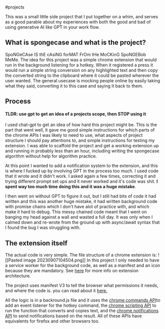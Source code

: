 #projects 

This was a small little side project that I put together on a whim, and serves as a good parable about my experiences with both the good and bad of using generative AI like GPT in your work flow.

## What is spongecase and what is the project?
SpoNGeCAse IS thE cAsiNG forMAT FrOm tHe MoCKinG SpoNGEBob MeMe. The idea for this project was a simple chrome extension that would run in the background listening for a hotkey. When it registered a press it would run a simple string conversion on any highlighted text and then copy the converted string to the clipboard where it could be pasted wherever the user wanted. The general usecase is mocking people online by easily taking what they said, converting it to this case and saying it back to them.

## Process
#### TLDR: use gpt to get an idea of a projects scope, then STOP using it
I used chat-gpt to get an idea of how hard this project might be. This is the part that went well, it gave me good simple instructions for which parts of the chrome APIs I was likely to need to use, what aspects of project structure I should pay attentions to, and simple instructions for testing my extension. I was able to scaffold the project and get a working extension up and running in probably less than an hour, including writing the spongecase algorithm without help for algorithm practice.

At this point I wanted to add a notification system to the extension, and this is where I fucked up by involving GPT in the process too much. I used code that it wrote and it didn't work. I asked again a few times, correcting it and trying different prompt set ups and it never worked and it's code was shit. **I spent way too much time doing this and it was a huge mistake**.

I then went on without GPT to figure it out, but I still had bits of code it had written and this was another huge mistake, it had written background code with promise chains which I don't have alot of practice with, and which make it hard to debug. This messy chained code meant that I went on banging my head against a wall and wasted a full day. It was only when I calmed down and re-wrote from the ground up with async/await syntax that I found the bug I was struggling with.

## The extension itself
The actual code is very simple. The file structure of a chrome extension is: ![[Pasted image 20230907104504.png]]
In this project I only needed to have a service worker for the background code, as well as a manifest and an icon because they are mandatory. See [here](https://developer.chrome.com/docs/extensions/mv3/architecture-overview/) for more info on extension architecture.

The project uses manifest V3 to tell the browser what permissions it needs, and where the code is. you can read about it [here.](https://developer.chrome.com/docs/extensions/mv3/intro/)

All the logic is in a backround.js file and it uses the [chrome commands API](https://developer.chrome.com/docs/extensions/reference/commands/)to add an event listener for the hotkey command, the [chrome scripting API](https://developer.chrome.com/docs/extensions/reference/scripting/) to run the function that converts and copies text, and the [chrome notifications API](https://developer.chrome.com/docs/extensions/reference/notifications/) to send notifications based on the result. All of these APIs have equivalents for firefox and other browsers too.
